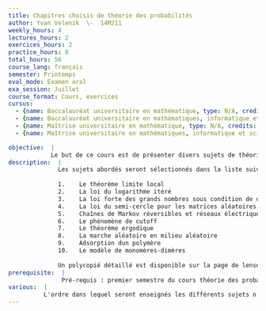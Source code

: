 ```yaml
---
title: Chapitres choisis de théorie des probabilités
author: Yvan Velenik  \-  14M211
weekly_hours: 4
lectures_hours: 2
exercices_hours: 2
practice_hours: 0
total_hours: 56
course_lang: français
semester: Printemps
eval_mode: Examen oral
exa_session: Juillet
course_format: Cours, exercices
cursus:
  - {name: Baccalauréat universitaire en mathématique, type: N/A, credits: 6}
  - {name: Baccalauréat universitaire en mathématiques, informatique et sciences numériques, type: N/A, credits: 6}
  - {name: Maîtrise universitaire en mathématique, type: N/A, credits: 6}
  - {name: Maîtrise universitaire en mathématiques, informatique et sciences numériques, type: N/A, credits: 6}

objective:  |
            Le but de ce cours est de présenter divers sujets de théorie des probabilités, en privilégiant autant que possible la simplicité de lexposition à la généralité. Les différents thèmes abordés sont courts (généralement couverts en 1 à 2 semaines) et indépendants. Ils offrent ainsi un petit aperçu de la diversité des problèmes abordés aujourdhui par la théorie des probabilités. De plus, leur analyse sera loccasion dintroduire les étudiants à une palette doutils très variés.
description:  |
              Les sujets abordés seront sélectionnés dans la liste suivante : (mais des ajouts sont possibles)
              
              1.	Le théorème limite local 
              2.	La loi du logarithme itéré 
              3.	La loi forte des grands nombres sous condition de dépendance faible
              4.	La loi du semi-cercle pour les matrices aléatoires
              5.	Chaînes de Markov réversibles et réseaux électriques
              6.	Le phénomène de cutoff
              7.	Le théorème ergodique
              8.	La marche aléatoire en milieu aléatoire
              9.	Adsorption dun polymère 
              10.	Le modèle de monomères-dimères 
              
              Un polycopié détaillé est disponible sur la page de lenseignant.
prerequisite:  |
               Pré-requis : premier semestre du cours théorie des probabilités
various:  |
          L'ordre dans lequel seront enseignés les différents sujets n'est pas fixé : les chapitres nécessitant une connaissance des chaînes de Markov seront abordés une fois ce thème couvert dans le cours de théorie des probabilités de 3e année. De cette façon, ce cours devrait être également accessible aux étudiants de 3e année.
---
```

